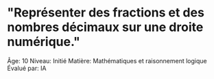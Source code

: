 # "Représenter des fractions et des nombres décimaux sur une droite numérique."

Âge: 10
Niveau: Initié
Matière: Mathématiques et raisonnement logique
Évalué par: IA